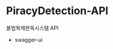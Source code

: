 # PiracyDetection-API
불법복제판독시스템 API
- <a herf="https://piracydetection-api.caffelabel.com/swagger-ui/index.html">swagger-ui</a>
  

